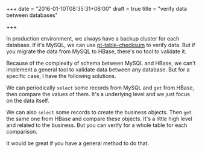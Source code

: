 +++
date = "2016-01-10T08:35:31+08:00"
draft = true
title = "verify data between databases"

+++



In production environment, we always have a backup cluster for each database. If it's MySQL, we can use [pt-table-checksum](http://www.percona.com/doc/percona-toolkit/2.2/pt-table-checksum.html) to verify data. But if you migrate the data from MySQL to HBase, there's no tool to validate it.

Because of the complexity of schema between MySQL and HBase, we can't implement a general tool to validate data between any database. But for a specific case, I have the following solutions.

We can periodically `select` some records from MySQL and `get` from HBase, then compare the values of them. It's a underlying level and we just focus on the data itself.

We can also `select` some records to create the business objects. Then `get` the same one from HBase and compare these objects. It's a little high level and related to the business. But you can verify for a whole table for each comparison.

It would be great if you have a general method to do that.